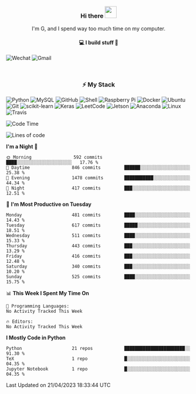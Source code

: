 <h3 align="center"> Hi there <img src="https://raw.githubusercontent.com/ShahriarShafin/ShahriarShafin/main/Assets/handshake.gif" height="32px"></h3>

<p align="center">
I'm G, and I spend way too much time on my computer.
</p>

<h4 align="center">
💻 I build stuff 🌱 </a>
</h4>

![Wechat](https://img.shields.io/badge/-gavingsf-07C160?style=flat-square&logo=WeChat&logoColor=white)
![Gmail](https://img.shields.io/badge/--D14836?style=flat-square&logo=Gmail&logoColor=white)


<br/>
<h3 align="center">
⚡ My Stack
</h3>

![Python](https://img.shields.io/badge/-Python-black?style=flat-square&logo=Python)
![MySQL](https://img.shields.io/badge/-MySQL-black?style=flat-square&logo=mysql)
![GitHub](https://img.shields.io/badge/-GitHub-181717?style=flat-square&logo=github)
![Shell](https://img.shields.io/badge/-shell-5391FE?style=flat-square&logo=PowerShell&logoColor=white)
![Raspberry Pi](https://img.shields.io/badge/-Raspberry%20Pi-C51A4A?style=flat-square&logo=Raspberry-Pi)
![Docker](https://img.shields.io/badge/-Docker-black?style=flat-square&logo=docker)
![Ubuntu](https://img.shields.io/badge/-Ubuntu-772953?style=flat-square&logo=Ubuntu&logoColor=white)
![Git](https://img.shields.io/badge/-Git-F44D27?style=flat-square&logo=Git&logoColor=white)
![scikit-learn](https://img.shields.io/badge/-scikitlearn-000000?style=flat-square&logo=scikit-learn)
![Keras](https://img.shields.io/badge/-Keras-D00000?style=flat-square&logo=keras)
![LeetCode](https://img.shields.io/badge/-LeetCode-000000?style=flat-square&logo=LeetCode)
![Jetson](https://img.shields.io/badge/-Jetson-76B900?style=flat-square&logo=Nvidia&logoColor=white)
![Anaconda](https://img.shields.io/badge/-Anaconda-44A833?style=flat-square&logo=Anaconda&logoColor=white)
![Linux](https://img.shields.io/badge/-Linux-FCC264?style=flat-square&logo=Linux&logoColor=black)
![Travis](https://img.shields.io/badge/-TravisCI-3EAAAF?style=flat-square&logo=travis-ci&logoColor=white)




<!--START_SECTION:waka-->
![Code Time](http://img.shields.io/badge/Code%20Time-36%20mins-blue)

![Lines of code](https://img.shields.io/badge/From%20Hello%20World%20I%27ve%20Written-177.1%20thousand%20lines%20of%20code-blue)

**I'm a Night 🦉** 

```text
🌞 Morning                592 commits         ████░░░░░░░░░░░░░░░░░░░░░   17.76 % 
🌆 Daytime                846 commits         ██████░░░░░░░░░░░░░░░░░░░   25.38 % 
🌃 Evening                1478 commits        ███████████░░░░░░░░░░░░░░   44.34 % 
🌙 Night                  417 commits         ███░░░░░░░░░░░░░░░░░░░░░░   12.51 % 
```
📅 **I'm Most Productive on Tuesday** 

```text
Monday                   481 commits         ████░░░░░░░░░░░░░░░░░░░░░   14.43 % 
Tuesday                  617 commits         █████░░░░░░░░░░░░░░░░░░░░   18.51 % 
Wednesday                511 commits         ████░░░░░░░░░░░░░░░░░░░░░   15.33 % 
Thursday                 443 commits         ███░░░░░░░░░░░░░░░░░░░░░░   13.29 % 
Friday                   416 commits         ███░░░░░░░░░░░░░░░░░░░░░░   12.48 % 
Saturday                 340 commits         ███░░░░░░░░░░░░░░░░░░░░░░   10.20 % 
Sunday                   525 commits         ████░░░░░░░░░░░░░░░░░░░░░   15.75 % 
```


📊 **This Week I Spent My Time On** 

```text
💬 Programming Languages: 
No Activity Tracked This Week

🔥 Editors: 
No Activity Tracked This Week
```

**I Mostly Code in Python** 

```text
Python                   21 repos            ███████████████████████░░   91.30 % 
TeX                      1 repo              █░░░░░░░░░░░░░░░░░░░░░░░░   04.35 % 
Jupyter Notebook         1 repo              █░░░░░░░░░░░░░░░░░░░░░░░░   04.35 % 
```




 Last Updated on 21/04/2023 18:33:44 UTC
<!--END_SECTION:waka-->


